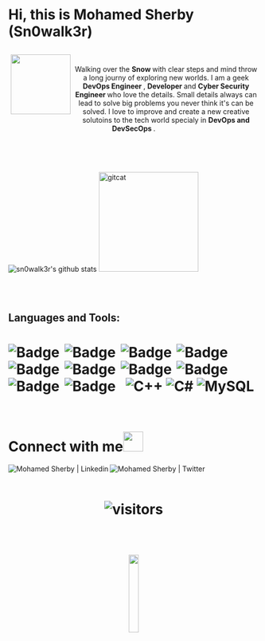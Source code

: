 # Hi, this is Mohamed Sherby (Sn0walk3r) 


<!-- 
    &nbsp; [![HitCount](http://hits.dwyl.com/SatYu26/SatYu26.svg)](http://hits.dwyl.com/SatYu26/SatYu26) 
-->

 <img src="https://i.pinimg.com/originals/2e/5c/72/2e5c72d2e357c97df0cbd6d63e782989.gif" align="left" width="120" hspace="5" vspace="10">&nbsp;&nbsp;<div align="center"> Walking over the <b> Snow </b> with clear steps and mind throw a long journy of exploring new worlds. I am a geek <b> DevOps Engineer </b> , <b> Developer </b> and <b> Cyber Security Engineer </b> who love the details. Small details always can lead to solve big problems you never think it's can be solved. I love to improve and create a new creative solutoins to the tech world specialy in <b> DevOps and DevSecOps </b>.</p>
</div>
<br>
<br>
<br>


![sn0walk3r's github stats](https://github-readme-stats.vercel.app/api?username=sn0walk3r&count_private=true&show_icons=true&theme=jolly&include_all_commits=true)&nbsp;<img src="https://octodex.github.com/images/megacat.jpg" alt="gitcat" style=" margin-top: 0px; margin-bottom: 0px; padding-bottom: 0px; padding-top: 0px;" width="200px" />


<br>
<br>

## Languages and Tools:

<h1  align="center">
<img alt="Badge" style="float: left; margin-right: 10px;" src="https://img.shields.io/badge/go-%2300ADD8.svg?style=for-the-badge&logo=go&logoColor=white"/>
<img alt="Badge" style="float: left; margin-right: 10px;" src="https://img.shields.io/badge/docker-%230db7ed.svg?style=for-the-badge&logo=docker&logoColor=white"/>
<img alt="Badge" style="float: left; margin-right: 10px;" src="https://img.shields.io/badge/kubernetes-%23326ce5.svg?style=for-the-badge&logo=kubernetes&logoColor=white"/>
<img alt="Badge" style="float: left; margin-right: 10px;" src="https://img.shields.io/badge/jenkins-%232C5263.svg?style=for-the-badge&logo=jenkins&logoColor=white"/>
 <img alt="Badge" style="float: left; margin-right: 10px;"  src="https://img.shields.io/badge/git%20-%23F05033.svg?&style=for-the-badge&logo=git&logoColor=white"/>
 <img alt="Badge" style="float: left; margin-right: 10px;" src="https://img.shields.io/badge/jira-%230A0FFF.svg?style=for-the-badge&logo=jira&logoColor=white"/>
<img alt="Badge" style="float: left; margin-right: 10px;" src="https://img.shields.io/badge/bitbucket-%230047B3.svg?style=for-the-badge&logo=bitbucket&logoColor=white"/>

<img alt="Badge" style="float: left; margin-right: 10px;" src="https://img.shields.io/badge/Go-00ADD8?style=for-the-badge&logo=go&logoColor=#FF61F6"/>
   <img alt="Badge" style="float: left; margin-right: 10px;" src="https://img.shields.io/badge/python%20-%2314354C.svg?&style=for-the-badge&logo=python&logoColor=white"/> <img alt="Badge" style="float: left; margin-right: 10px;"  src="https://img.shields.io/badge/bootstrap%20-%23563D7C.svg?&style=for-the-badge&logo=bootstrap&logoColor=white"/>  <img alt="C++" src="https://img.shields.io/badge/c++%20-%2300599C.svg?&style=for-the-badge&logo=c%2B%2B&ogoColor=white"/> <img alt="C#" src="https://img.shields.io/badge/c%23%20-%23239120.svg?&style=for-the-badge&logo=c-sharp&logoColor=white"/> <img alt="MySQL" src="https://img.shields.io/badge/mysql-%2300f.svg?&style=for-the-badge&logo=mysql&logoColor=white"/> 
</h1>
<br>


# Connect with me<img src="https://raw.githubusercontent.com/alexnaiman/alexnaiman/master/resources/bongocat.gif" height="40px">
<p align="center">
  <a href="https://www.linkedin.com/in/sn0walk3r/">
    <img align="left" alt="Mohamed Sherby | Linkedin" src="https://img.shields.io/badge/linkedin%20-%230077B5.svg?&style=for-the-badge&logo=linkedin&logoColor=white"/>
  </a>
  <a href="https://twitter.com/sn0walk3r">
    <img align="left" alt="Mohamed Sherby | Twitter" src="https://img.shields.io/badge/twitter%20-%231DA1F2.svg?&style=for-the-badge&logo=Twitter&logoColor=white" />
   </a>
<p>
<br><br>



<h1 align="center">

 ![visitors](https://profile-counter.glitch.me/sn0walk3r/count.svg)
 
 </h1>
<h1 align="center">
   <br/>
    
   

  <img src="https://media.giphy.com/media/jpVnC65DmYeyRL4LHS/giphy.gif" width="20%">
</h1>

